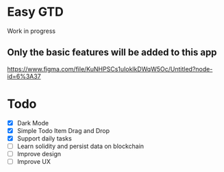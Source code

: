 # Easy GTD

Work in progress

## Only the basic features will be added to this app

https://www.figma.com/file/KuNHPSCs1uIoklkDWqW5Oc/Untitled?node-id=6%3A37

# Todo
- [x] Dark Mode
- [x] Simple Todo Item Drag and Drop
- [x] Support daily tasks
- [ ] Learn solidity and persist data on blockchain
- [ ] Improve design
- [ ] Improve UX